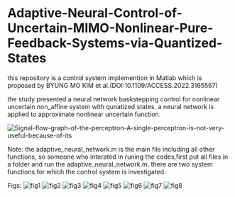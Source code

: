 # Adaptive-Neural-Control-of-Uncertain-MIMO-Nonlinear-Pure-Feedback-Systems-via-Quantized-States
this repository is a control system implemention in Matlab which is proposed by BYUNG MO KIM et al.(DOI:10.1109/ACCESS.2022.3165567)

the study presented a neural network baskstepping control for nonlinear uncertain non_affine system with qunatized states. a neural network is applied to approximate nonlinear uncertain function.


![Signal-flow-graph-of-the-perceptron-A-single-perceptron-is-not-very-useful-because-of-its](https://user-images.githubusercontent.com/103693616/181631879-d8a7c81a-2442-4c7c-b9ac-8dc69251ca91.png)

Note:
the adaptive_neural_network.m is the main file including all other functions, so someone who interated in runing the codes,first put all files in a folder and run the adaptive_neural_network.m. there are two system functions for which the control system is investigated. 

Figs:
![fig1](https://user-images.githubusercontent.com/103693616/181641048-e5deb65c-c21d-44dc-adf1-40e0f9feb769.png)
![fig2](https://user-images.githubusercontent.com/103693616/181641044-6e270daa-4c2a-46c3-95cf-d797c82a4316.png)
![fig3](https://user-images.githubusercontent.com/103693616/181641042-1a084158-b941-48cb-80f4-2a4d470d1e88.png)
![fig4](https://user-images.githubusercontent.com/103693616/181641041-6481eafb-4236-4bf7-8f57-a136d8b40b72.png)
![fig5](https://user-images.githubusercontent.com/103693616/181641038-82894088-3f7c-42de-9f7a-0306447d7d55.png)
![fig6](https://user-images.githubusercontent.com/103693616/181641037-a7a7c951-08e7-4a27-a930-d9e718101943.png)
![fig7](https://user-images.githubusercontent.com/103693616/181641035-1da26d1e-aef4-4aa0-af97-f10d4965ecf0.png)
![fig8](https://user-images.githubusercontent.com/103693616/181641034-abc213e3-ba22-41c0-b483-3e7306069f83.png)









